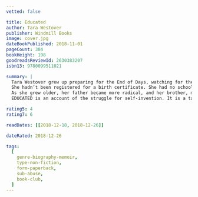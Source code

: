 ```yaml
---
vetted: false

title: Educated
author: Tara Westover
publisher: Windmill Books
image: cover.jpg
dateBookPublished: 2018-11-01
pageCount: 384
bookHeight: 198
goodreadsReviewId: 2630383207
isbn13: 9780099511021

summary: |
  Tara Westover grew up preparing for the End of Days, watching for the sun to darken, for the moon to drip as if with blood. She spent her summers bottling peaches and her winters rotating emergency supplies, hoping that when the World of Men failed, her family would continue on, unaffected.
  She hadn’t been registered for a birth certificate. She had no school records because she’d never set foot in a classroom, and no medical records because her father didn’t believe in doctors or hospitals. According to the state and federal government, she didn’t exist.
  As she grew older, her father became more radical, and her brother, more violent. At sixteen Tara decided to educate herself. Her struggle for knowledge would take her far from her Idaho mountains, over oceans and across continents, to Harvard and to Cambridge. Only then would she wonder if she’d travelled too far. If there was still a way home.
  EDUCATED is an account of the struggle for self-invention. It is a tale of fierce family loyalty, and of the grief that comes with the severing of the closest of ties. With the acute insight that distinguishes all great writers, from her singular experience Westover has crafted a universal coming-of-age story that gets to the heart of what an education is and what it offers: the perspective to see one's life through new eyes, and the will to change it.

rating5: 4
rating7: 6

readDates: [[2018-12-18, 2018-12-26]]

dateRated: 2018-12-26

tags:
  [
    genre-biography-memoir,
    type-non-fiction,
    form-paperback,
    sub-abuse,
    book-club,
  ]
---
```

